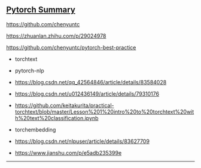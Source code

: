## [Pytorch Summary][1]
https://github.com/chenyuntc

https://zhuanlan.zhihu.com/p/29024978

https://github.com/chenyuntc/pytorch-best-practice

  
- torchtext
- pytorch-nlp
- https://blog.csdn.net/qq_42564846/article/details/83584028
- https://blog.csdn.net/u012436149/article/details/79310176
- https://github.com/keitakurita/practical-torchtext/blob/master/Lesson%201%20intro%20to%20torchtext%20with%20text%20classification.ipynb

- torchembedding
- https://blog.csdn.net/nlpuser/article/details/83627709

- https://www.jianshu.com/p/e5adb235399e

---
[1]: https://github.com/sksq96/pytorch-summary

